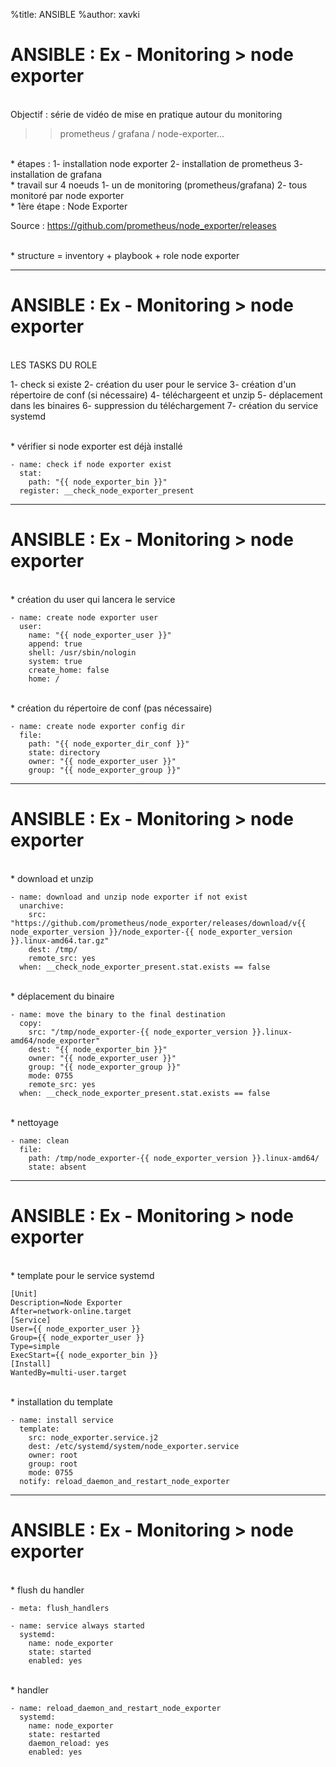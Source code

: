 %title: ANSIBLE
%author: xavki


# ANSIBLE : Ex - Monitoring > node exporter


<br>
Objectif : série de vidéo de mise en pratique autour du monitoring

>> prometheus / grafana / node-exporter...

<br>
* étapes :
		1- installation node exporter
		2- installation de prometheus
		3- installation de grafana

<br>
* travail sur 4 noeuds
		1- un de monitoring (prometheus/grafana)
		2- tous monitoré par node exporter

<br>
* 1ère étape : Node Exporter

Source : https://github.com/prometheus/node_exporter/releases

<br>
* structure = inventory + playbook + role node exporter

----------------------------------------------------------------------------------------

# ANSIBLE : Ex - Monitoring > node exporter


<br>
LES TASKS DU ROLE

1- check si existe
2- création du user pour le service
3- création d'un répertoire de conf (si nécessaire)
4- téléchargeent et unzip
5- déplacement dans les binaires
6- suppression du téléchargement
7- création du service systemd


<br>
* vérifier si node exporter est déjà installé 

```
- name: check if node exporter exist
  stat:
    path: "{{ node_exporter_bin }}"
  register: __check_node_exporter_present
```

----------------------------------------------------------------------------------------

# ANSIBLE : Ex - Monitoring > node exporter


<br>
* création du user qui lancera le service

```
- name: create node exporter user
  user:
    name: "{{ node_exporter_user }}"
    append: true
    shell: /usr/sbin/nologin
    system: true
    create_home: false
    home: /
```

<br>
* création du répertoire de conf (pas nécessaire)

```
- name: create node exporter config dir
  file:
    path: "{{ node_exporter_dir_conf }}"
    state: directory
    owner: "{{ node_exporter_user }}"
    group: "{{ node_exporter_group }}"
```

----------------------------------------------------------------------------------------

# ANSIBLE : Ex - Monitoring > node exporter


<br>
* download et unzip

```
- name: download and unzip node exporter if not exist
  unarchive:
    src: "https://github.com/prometheus/node_exporter/releases/download/v{{ node_exporter_version }}/node_exporter-{{ node_exporter_version }}.linux-amd64.tar.gz"
    dest: /tmp/
    remote_src: yes
  when: __check_node_exporter_present.stat.exists == false
```

<br>
* déplacement du binaire

```
- name: move the binary to the final destination
  copy:
    src: "/tmp/node_exporter-{{ node_exporter_version }}.linux-amd64/node_exporter"
    dest: "{{ node_exporter_bin }}"
    owner: "{{ node_exporter_user }}"
    group: "{{ node_exporter_group }}"
    mode: 0755
    remote_src: yes
  when: __check_node_exporter_present.stat.exists == false
```

<br>
* nettoyage

```
- name: clean
  file:
    path: /tmp/node_exporter-{{ node_exporter_version }}.linux-amd64/
    state: absent
```

----------------------------------------------------------------------------------------

# ANSIBLE : Ex - Monitoring > node exporter


<br>
* template pour le service systemd

```
[Unit]
Description=Node Exporter
After=network-online.target
[Service]
User={{ node_exporter_user }}
Group={{ node_exporter_user }}
Type=simple
ExecStart={{ node_exporter_bin }}
[Install]
WantedBy=multi-user.target
```

<br>
* installation du template

```
- name: install service
  template:
    src: node_exporter.service.j2
    dest: /etc/systemd/system/node_exporter.service
    owner: root
    group: root
    mode: 0755
  notify: reload_daemon_and_restart_node_exporter
```


----------------------------------------------------------------------------------------

# ANSIBLE : Ex - Monitoring > node exporter


<br>
* flush du handler

```
- meta: flush_handlers

- name: service always started
  systemd:
    name: node_exporter
    state: started
    enabled: yes
```

<br>
* handler

```
- name: reload_daemon_and_restart_node_exporter
  systemd:
    name: node_exporter
    state: restarted
    daemon_reload: yes
    enabled: yes
```
